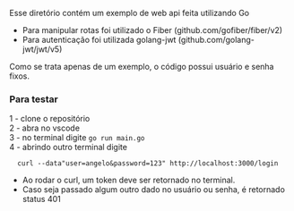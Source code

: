Esse diretório contém um exemplo de web api feita utilizando Go
- Para manipular rotas foi utilizado o Fiber (github.com/gofiber/fiber/v2)
- Para autenticação foi utilizada golang-jwt (github.com/golang-jwt/jwt/v5)

Como se trata apenas de um exemplo, o código possui usuário e senha fixos.

### Para testar ###
1 - clone o repositório <br>
2 - abra no vscode <br>
3 - no terminal digite ```go run main.go``` <br>
4 - abrindo outro terminal digite <br>
  ```
    curl --data"user=angelo&password=123" http://localhost:3000/login
  ```
- Ao rodar o curl, um token deve ser retornado no terminal.
- Caso seja passado algum outro dado no usuário ou senha, é retornado status 401

